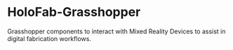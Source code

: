 # HoloFab-Grasshopper
 Grasshopper components to interact with Mixed Reality Devices to assist in digital fabrication workflows.
